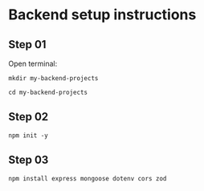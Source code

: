 # Backend setup instructions


## Step 01
Open terminal:
```
mkdir my-backend-projects
```
```
cd my-backend-projects
```

## Step 02
```
npm init -y
```

## Step 03
```
npm install express mongoose dotenv cors zod
```